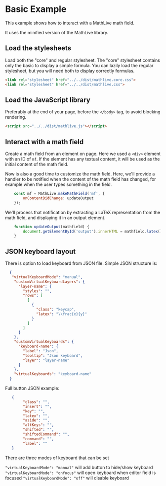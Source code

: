 # Basic Example

This example shows how to interact with a MathLive math field.

It uses the minified version of the MathLive library.

## Load the stylesheets
Load both the "core" and regular stylesheet. The "core" stylesheet contains
only the basic to display a simple formula. You can lazily load the 
regular stylesheet, but you will need both to display correctly formulas.

```html
<link rel="stylesheet" href="../../dist/mathlive.core.css">
<link rel="stylesheet" href="../../dist/mathlive.css">
```

## Load the JavaScript library
Preferably at the end of your page, before the `</body>` tag, to avoid 
blocking rendering.

```html
<script src="../../dist/mathlive.js"></script>
```

## Interact with a math field

Create a math field from an element on page. Here we used a `<div>` element 
with an ID of `mf`. If the element has any textual content, it will be used 
as the initial content of the math field.

Now is also a good time to customize the math field. Here, we'll provide a 
handler to be notified when the content of the math field has changed, for 
example when the user types something in the field.

```javascript
    const mf = MathLive.makeMathField('mf', {
        onContentDidChange: updateOutput
    });
```

We'll process that notification by extracting a LaTeX representation from the 
math field, and displaying it in an output element.

```javascript
    function updateOutput(mathfield) {
        document.getElementById('output').innerHTML = mathfield.latex();
    }
```

## JSON keyboard layout

There is option to load keyboard from JSON file.
Simple JSON structure is:

```json
  {
   "virtualKeyboardMode": "manual",
    "customVirtualKeyboardLayers": {
      "layer-name": {
        "styles": "",
        "rows": [
          [
            {
              "class": "keycap",
              "latex": "\\frac{x}{y}"
            }
          ]
        ]
      }
    },
    "customVirtualKeyboards": {
      "keyboard-name": {
        "label": "Json",
        "tooltip": "Json keyboard",
        "layer": "layer-name"
      }
    },
    "virtualKeyboards": "keyboard-name"
  }
```
Full button JSON example:

```json
   {
        "class": "",
        "insert": "",
        "key": "",
        "latex": "",
        "aside": "",
        "altKeys": "",
        "shifted": "",
        "shiftedCommand": "",
        "command": "",
        "label": ""
   }
```

There are three modes of keyboard that can be set

`"virtualKeyboardMode": "manual"` will add button to hide/show keyboard 
`"virtualKeyboardMode": "onfocus"` will open keyboard when editor field is focused
`"virtualKeyboardMode": "off"` will disable keyboard


